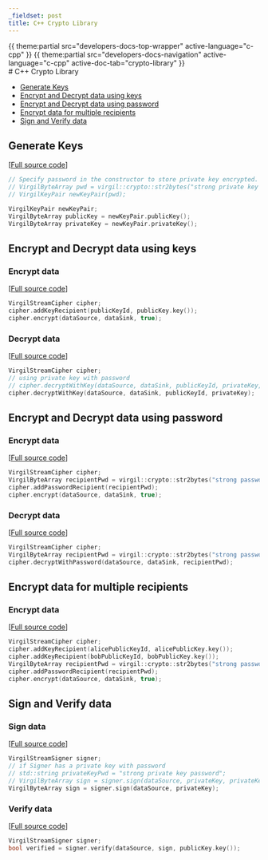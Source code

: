 ```yaml
---
_fieldset: post
title: C++ Crypto Library
---
```

<div class="content">
{{ theme:partial src="developers-docs-top-wrapper" active-language="c-cpp" }}
{{ theme:partial src="developers-docs-navigation" active-language="c-cpp" active-doc-tab="crypto-library" }}

<section class="docs-content-wrapper">
<div class="container">
<div class="row">
<div class="col-md-48 col-lg-34 docs-content" data-ui="affix-docs-trigger">

<div markdown="1">
# C++ Crypto Library

- [Generate Keys](#generate-keys)
- [Encrypt and Decrypt data using keys](#encrypt-and-decrypt-data-using-keys)
- [Encrypt and Decrypt data using password](#encrypt-and-decrypt-data-using-password)
- [Encrypt data for multiple recipients](#encrypt-data-for-multiple-recipients)
- [Sign and Verify data](#sign-and-verify-data)

## Generate Keys

\[[Full source code](https://github.com/VirgilSecurity/virgil-sdk-cpp/blob/release/examples/src/keygen.cxx)\]

```cpp
// Specify password in the constructor to store private key encrypted.
// VirgilByteArray pwd = virgil::crypto::str2bytes("strong private key password");
// VirgilKeyPair newKeyPair(pwd);

VirgilKeyPair newKeyPair;
VirgilByteArray publicKey = newKeyPair.publicKey();
VirgilByteArray privateKey = newKeyPair.privateKey();
```

## Encrypt and Decrypt data using keys

### Encrypt data

\[[Full source code](https://github.com/VirgilSecurity/virgil-sdk-cpp/blob/release/examples/src/encrypt_with_key.cxx)\]

```cpp
VirgilStreamCipher cipher;
cipher.addKeyRecipient(publicKeyId, publicKey.key());
cipher.encrypt(dataSource, dataSink, true);
```

### Decrypt data

\[[Full source code](https://github.com/VirgilSecurity/virgil-sdk-cpp/blob/release/examples/src/decrypt_with_key.cxx)\]

```cpp
VirgilStreamCipher cipher;
// using private key with password
// cipher.decryptWithKey(dataSource, dataSink, publicKeyId, privateKey, privateKeyPwd);
cipher.decryptWithKey(dataSource, dataSink, publicKeyId, privateKey);
```

## Encrypt and Decrypt data using password

### Encrypt data

\[[Full source code](https://github.com/VirgilSecurity/virgil-sdk-cpp/blob/release/examples/src/encrypt_with_pass.cxx)\]

```cpp
VirgilStreamCipher cipher;
VirgilByteArray recipientPwd = virgil::crypto::str2bytes("strong password");
cipher.addPasswordRecipient(recipientPwd);
cipher.encrypt(dataSource, dataSink, true);
```

### Decrypt data

\[[Full source code](https://github.com/VirgilSecurity/virgil-sdk-cpp/blob/release/examples/src/decrypt_with_pass.cxx)\]

```cpp
VirgilStreamCipher cipher;
VirgilByteArray recipientPwd = virgil::crypto::str2bytes("strong password");
cipher.decryptWithPassword(dataSource, dataSink, recipientPwd);
```


## Encrypt data for multiple recipients

### Encrypt data

\[[Full source code](https://github.com/VirgilSecurity/virgil-sdk-cpp/blob/release/examples/src/encrypt_with_multiple_recipients.cxx)\]

```cpp
VirgilStreamCipher cipher;
cipher.addKeyRecipient(alicePublicKeyId, alicePublicKey.key());
cipher.addKeyRecipient(bobPublicKeyId, bobPublicKey.key());
VirgilByteArray recipientPwd = virgil::crypto::str2bytes("strong password");
cipher.addPasswordRecipient(recipientPwd);
cipher.encrypt(dataSource, dataSink, true);
```

## Sign and Verify data

### Sign data

\[[Full source code](https://github.com/VirgilSecurity/virgil-sdk-cpp/blob/release/examples/src/sign.cxx)\]

```cpp
VirgilStreamSigner signer;
// if Signer has a private key with password
// std::string privateKeyPwd = "strong private key password";
// VirgilByteArray sign = signer.sign(dataSource, privateKey, privateKeyPwd);
VirgilByteArray sign = signer.sign(dataSource, privateKey);
```

### Verify data

\[[Full source code](https://github.com/VirgilSecurity/virgil-sdk-cpp/blob/release/examples/src/verify.cxx)\]

```cpp
VirgilStreamSigner signer;
bool verified = signer.verify(dataSource, sign, publicKey.key());
```

</div>
</div>

<div class="col-md-12 col-md-offset-2 hidden-md hidden-xs hidden-sm">
<div class="docs-menu" data-ui="affix-docs">

<div class="menu-items-wrapper" data-ui="menu-items-wrapper"></div>
</div>
</div>
</div>
</div>
</section>
</div>